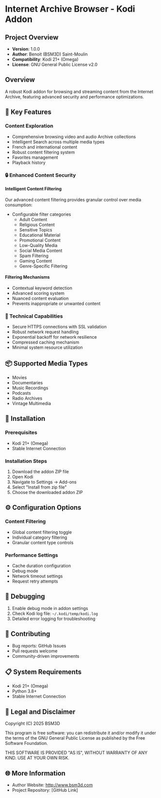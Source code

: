 # Internet Archive Browser - Kodi Addon

## Project Overview
- **Version**: 1.0.0
- **Author**: Benoit (BSM3D) Saint-Moulin
- **Compatibility**: Kodi 21+ (Omega)
- **License**: GNU General Public License v2.0

## Overview
A robust Kodi addon for browsing and streaming content from the Internet Archive, featuring advanced security and performance optimizations.

## 🌟 Key Features
### Content Exploration
- Comprehensive browsing video and audio Archive collections
- Intelligent Search across multiple media types
- French and international content
- Robust content filtering system
- Favorites management
- Playback history

### 🔒 Enhanced Content Security
#### Intelligent Content Filtering
Our advanced content filtering provides granular control over media consumption:
- Configurable filter categories
  - Adult Content
  - Religious Content
  - Sensitive Topics
  - Educational Material
  - Promotional Content
  - Low-Quality Media
  - Social Media Content
  - Spam Filtering
  - Gaming Content
  - Genre-Specific Filtering

#### Filtering Mechanisms
- Contextual keyword detection
- Advanced scoring system
- Nuanced content evaluation
- Prevents inappropriate or unwanted content

### 🚀 Technical Capabilities
- Secure HTTPS connections with SSL validation
- Robust network request handling
- Exponential backoff for network resilience
- Compressed caching mechanism
- Minimal system resource utilization

## 📦 Supported Media Types
- Movies
- Documentaries
- Music Recordings
- Podcasts
- Radio Archives
- Vintage Multimedia

## 🔧 Installation

### Prerequisites
- Kodi 21+ (Omega)
- Stable Internet Connection

### Installation Steps
1. Download the addon ZIP file
2. Open Kodi
3. Navigate to Settings → Add-ons
4. Select "Install from zip file"
5. Choose the downloaded addon ZIP

## ⚙️ Configuration Options

### Content Filtering
- Global content filtering toggle
- Individual category filtering
- Granular content type controls

### Performance Settings
- Cache duration configuration
- Debug mode
- Network timeout settings
- Request retry attempts

## 🐞 Debugging
1. Enable debug mode in addon settings
2. Check Kodi log file: `~/.kodi/temp/kodi.log`
3. Detailed error logging for troubleshooting

## 🤝 Contributing
- Bug reports: GitHub Issues
- Pull requests welcome
- Community-driven improvements

## 📋 System Requirements
- Kodi 21+ (Omega)
- Python 3.8+
- Stable Internet Connection

## 📜 Legal and Disclaimer
Copyright (C) 2025 BSM3D

This program is free software: you can redistribute it and/or modify it under the terms of the GNU General Public License as published by the Free Software Foundation.

THIS SOFTWARE IS PROVIDED "AS IS", WITHOUT WARRANTY OF ANY KIND. USE AT YOUR OWN RISK.

## 🌐 More Information
- Author Website: http://www.bsm3d.com
- Project Repository: [GitHub Link]
